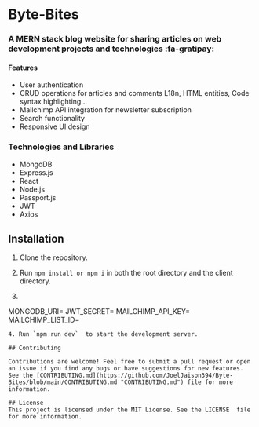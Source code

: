# Byte-Bites

### A MERN stack blog website for sharing articles on web development projects and technologies :fa-gratipay:

#### Features

- User authentication
- CRUD operations for articles and comments L18n, HTML entities, Code syntax highlighting...
- Mailchimp API integration for newsletter subscription
- Search functionality
- Responsive UI design

### Technologies and Libraries

- MongoDB
- Express.js
- React
- Node.js
- Passport.js
- JWT
- Axios

## Installation
1. Clone the repository.
2. Run `npm install or npm i` in both the root directory and the client directory.

3. ```javascript
 MONGODB_URI=<your MongoDB URI>
 JWT_SECRET=<your JWT secret>
 MAILCHIMP_API_KEY=<your Mailchimp API key>
 MAILCHIMP_LIST_ID=<your Mailchimp list ID>
```
4. Run `npm run dev`  to start the development server.

## Contributing

Contributions are welcome! Feel free to submit a pull request or open an issue if you find any bugs or have suggestions for new features. See the [CONTRIBUTING.md](https://github.com/JoelJaison394/Byte-Bites/blob/main/CONTRIBUTING.md "CONTRIBUTING.md") file for more information.

## License
This project is licensed under the MIT License. See the LICENSE  file for more information.
